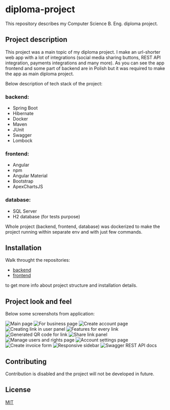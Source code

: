 # diploma-project
This repository describes my Computer Science B. Eng. diploma project. 

## Project description

This project was a main topic of my diploma project. I make an url-shorter web app with a lot of integrations (social media sharing buttons, REST API integration, payments integrations and many more). As you can see the app frontend and some part of backend are in Polish but it was required to make the app as main diploma project. 

Below description of tech stack of the project: 

### backend: 

- Spring Boot
- Hibernate
- Docker
- Maven
- JUnit
- Swagger
- Lombock

### frontend: 

- Angular
- npm
- Angular Material
- Bootstrap
- ApexChartsJS

### database:

- SQL Server
- H2 database (for tests purpose)

Whole project (backend, frontend, database) was dockerized to make the project running within separate env and with just few commands.

## Installation

Walk throught the repositories: 

- [backend](https://github.com/tomaszkyc/my-link-shorter-api)
- [frontend](https://github.com/tomaszkyc/my-link-shorter-ui)

to get more info about project structure and installation details.

## Project look and feel

Below some screenshots from application:

![Main page](resources/images/1.png)
![For business page](resources/images/2.png)
![Create account page](resources/images/3.png)
![Creating link in user panel](resources/images/4.png)
![Features for every link](resources/images/5.png)
![Generated QR code for link](resources/images/6.png)
![Share link panel](resources/images/7.png)
![Manage users and rights page](resources/images/8.png)
![Account settings page](resources/images/9.png)
![Create invoice form](resources/images/10.png)
![Responsive sidebar](resources/images/11.png)
![Swagger REST API docs](resources/images/12.png)


## Contributing

Contribution is disabled and the project will not be developed in future.

## License
[MIT](https://choosealicense.com/licenses/mit/)